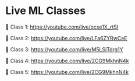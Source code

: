 # Live ML Classes

🔴 Class 1: https://youtube.com/live/ocse1X_rtSI

🔴 Class 2: https://youtube.com/live/LFa6ZYRwCeE

🔴 Class 3: https://youtube.com/live/M5LSjTdrg1Y

🔴 Class 4: https://youtube.com/live/2CG9MkhnN4k

🔴 Class 5: https://youtube.com/live/2CG9MkhnN4k
